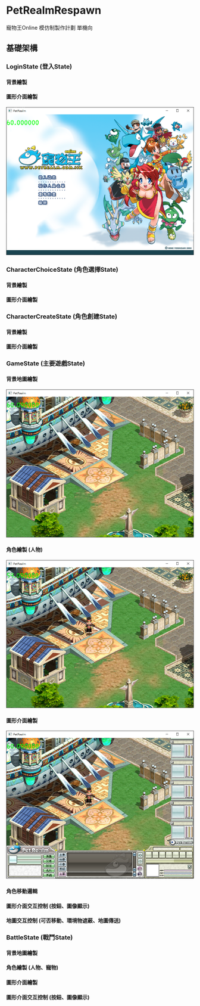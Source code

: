 # PetRealmRespawn
寵物王Online 模仿制製作計劃 單機向

## 基礎架構

### LoginState (登入State)
#### 背景繪製
#### 圖形介面繪製
![LoginState](https://raw.githubusercontent.com/ND-Code-Git/PetRealmRespawn/main/readme/LoginState(0).png)

### CharacterChoiceState (角色選擇State)
#### 背景繪製
#### 圖形介面繪製

### CharacterCreateState (角色創建State)
#### 背景繪製
#### 圖形介面繪製

### GameState (主要遊戲State)
#### 背景地圖繪製
![背景地圖繪製](https://raw.githubusercontent.com/ND-Code-Git/PetRealmRespawn/main/readme/GameState(0).png)
#### 角色繪製 (人物)
![角色繪製](https://raw.githubusercontent.com/ND-Code-Git/PetRealmRespawn/main/readme/GameState(1).png)
#### 圖形介面繪製
![圖形介面繪製](https://raw.githubusercontent.com/ND-Code-Git/PetRealmRespawn/main/readme/GameState(2).png)
#### 角色移動邏輯
#### 圖形介面交互控制 (按鈕、圖像顯示)
#### 地圖交互控制 (可否移動、環境物遮蔽、地圖傳送)

### BattleState (戰鬥State)
#### 背景地圖繪製
#### 角色繪製 (人物、寵物)
#### 圖形介面繪製
#### 圖形介面交互控制 (按鈕、圖像顯示)
